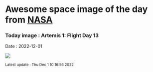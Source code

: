 
# Awesome space image of the day from [NASA](https://api.nasa.gov/)

### Today image : Artemis 1: Flight Day 13
Date : 2022-12-01

![](https://apod.nasa.gov/apod/image/2212/art001e000672-orig1024c.jpg)

<small>Latest update : Thu Dec  1 10:16:56 2022</small>
        